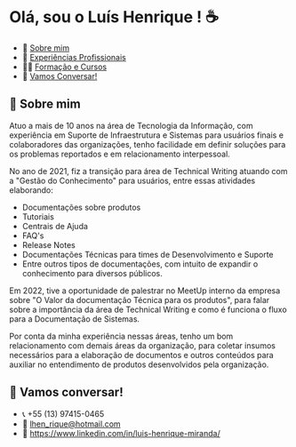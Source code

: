 # Olá, sou o Luís Henrique ! ☕
* 👨 [Sobre mim](https://github.com/lhenriquuee/lhenriquuee/edit/main/README.md#sobre-mim)
* 💼 [Experiências Profissionais](https://github.com/lhenriquuee/Carreira-Profissional#experi%C3%AAncias-profissionais-)
* 👨‍🎓 [Formação e Cursos](https://github.com/lhenriquuee/estudos#man_studentforma%C3%A7%C3%A3o)
* 💬 [Vamos Conversar!](https://github.com/lhenriquuee#-vamos-conversar)


## 👨 Sobre mim
Atuo a mais de 10 anos na área de Tecnologia da Informação, com experiência em Suporte de Infraestrutura e Sistemas para usuários finais e colaboradores das organizações, tenho facilidade em definir soluções para os problemas reportados e em relacionamento interpessoal.  

No ano de 2021, fiz a transição para área de Technical Writing atuando com a "Gestão do Conhecimento" para usuários, entre essas atividades elaborando: 
- Documentações sobre produtos
- Tutoriais
- Centrais de Ajuda
- FAQ's 
- Release Notes
- Documentações Técnicas para times de Desenvolvimento e Suporte
- Entre outros tipos de documentações, com intuito de expandir o conhecimento para diversos públicos. 

Em 2022, tive a oportunidade de palestrar no MeetUp interno da empresa sobre "O Valor da documentação Técnica para os produtos", para falar sobre a importância da área de Technical Writing e como é funciona o fluxo para a Documentação de Sistemas. 

Por conta da minha experiência nessas áreas, tenho um bom relacionamento com demais áreas da organização, para coletar insumos necessários para a elaboração de documentos e outros conteúdos para auxiliar no entendimento de produtos desenvolvidos pela organização.

## 💬 Vamos conversar! 
- :telephone_receiver: +55 (13) 97415-0465 
- :e-mail: lhen_rique@hotmail.com 
- :link:	 https://www.linkedin.com/in/luis-henrique-miranda/ 
